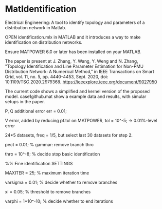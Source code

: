 # MatIdentification
Electrical Engineering: A tool to identify topology and parameters of a distribution network in Matlab.

OPEN identification.mlx in MATLAB and it introduces a way to make identification on distribution networks.

Ensure MATPOWER 6.0 or later has been installed on your MATLAB.

The paper is present at
J. Zhang, Y. Wang, Y. Weng and N. Zhang, "Topology Identification and Line Parameter Estimation for Non-PMU Distribution Network: A Numerical Method," in IEEE Transactions on Smart Grid, vol. 11, no. 5, pp. 4440-4453, Sept. 2020, doi: 10.1109/TSG.2020.2979368. https://ieeexplore.ieee.org/document/9027950 

The current code shows a simplified and kernel version of the proposed model. case1github.mat show a example data and results, with simular setups in the paper. 

P, Q additional error err  = 0.01; 

V error, added by reducing pf.tol on MATPOWER, tol = 10^-5; -> 0.01%-level error

24*5 datasets, freq = 1/5, but select last 30 datasets for step 2.

pect = 0.01;                                    % gammar: remove branch thro

thro = 10^-8;                                   % decide stop basic identification

%% Fine identification SETTINGS

MAXITER = 25;             % maximum iteration time

varsigma = 0.01;          % decide whether to remove branches

xi = 0.05;                % threshold to remove branches

varphi = 1*10^-10;        % decide whether to end iterations
